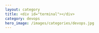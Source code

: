 ```yaml
---
layout: category
title: <div id="terminal"></div>
category: devops
hero_image: /images/categories/devops.jpg
---
```

